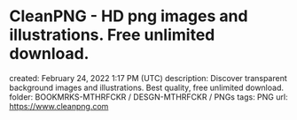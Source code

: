 # CleanPNG - HD png images and illustrations. Free unlimited download.

created: February 24, 2022 1:17 PM (UTC)
description: Discover  transparent  background  images  and  illustrations.  Best  quality,  free  unlimited  download.
folder: BOOKMRKS-MTHRFCKR / DESGN-MTHRFCKR / PNGs
tags: PNG
url: https://www.cleanpng.com